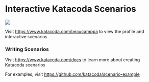 # Interactive Katacoda Scenarios

[![](http://shields.katacoda.com/katacoda/beaucamppa/count.svg)](https://www.katacoda.com/beaucamppa "Get your profile on Katacoda.com")

Visit https://www.katacoda.com/beaucamppa to view the profile and interactive scenarios

### Writing Scenarios
Visit https://www.katacoda.com/docs to learn more about creating Katacoda scenarios

For examples, visit https://github.com/katacoda/scenario-example
